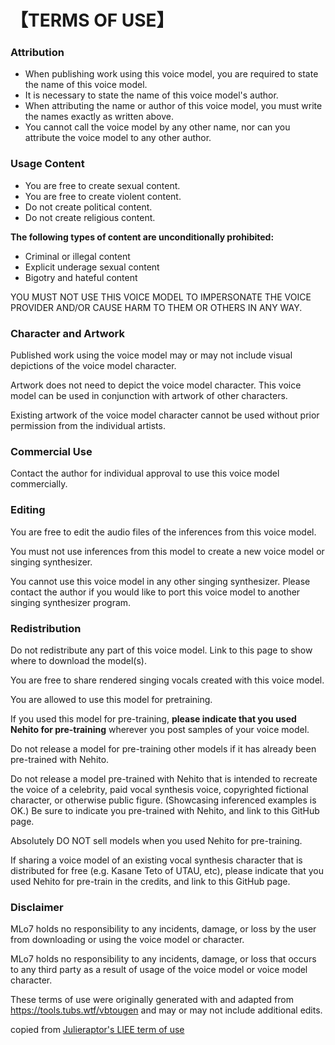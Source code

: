 # 【TERMS OF USE】

### Attribution
- When publishing work using this voice model, you are required to state the name of this voice model.
- It is necessary to state the name of this voice model's author.
- When attributing the name or author of this voice model, you must write the names exactly as written above. 
- You cannot call the voice model by any other name, nor can you attribute the voice model to any other author.

### Usage Content

 - You are free to create sexual content. 
 - You are free to create violent content. 
 - Do not create political content.
 - Do not create religious content.


**The following types of content are unconditionally prohibited:**
 - Criminal or illegal content 
 - Explicit underage sexual content 
 - Bigotry and hateful content
 
 YOU MUST NOT USE THIS VOICE MODEL TO IMPERSONATE THE VOICE PROVIDER AND/OR CAUSE HARM TO THEM OR OTHERS IN ANY WAY.

### Character and Artwork

Published work using the voice model may or may not include visual depictions of the voice model character.

Artwork does not need to depict the voice model character. This voice model can be used in conjunction with artwork of other characters.

Existing artwork of the voice model character cannot be used without prior permission from the individual artists.

### Commercial Use
Contact the author for individual approval to use this voice model commercially.

### Editing
You are free to edit the audio files of the inferences from this voice model.

You must not use inferences from this model to create a new voice model or singing synthesizer.

You cannot use this voice model in any other singing synthesizer. Please contact the author if you would like to port this voice model to another singing synthesizer program.

### Redistribution

Do not redistribute any part of this voice model. Link to this page to show where to download the model(s).

You are free to share rendered singing vocals created with this voice model.

You are allowed to use this model for pretraining.

If you used this model for pre-training, **please indicate that you used Nehito for pre-training** wherever you post samples of your voice model.

Do not release a model for pre-training other models if it has already been pre-trained with Nehito.

Do not release a model pre-trained with Nehito that is intended to recreate the voice of a celebrity, paid vocal synthesis voice, copyrighted fictional character, or otherwise public figure.
(Showcasing inferenced examples is OK.) Be sure to indicate you pre-trained with Nehito, and link to this GitHub page.

Absolutely DO NOT sell models when you used Nehito for pre-training.

If sharing a voice model of an existing vocal synthesis character that is distributed for free (e.g. Kasane Teto of UTAU, etc), please indicate that you used Nehito for pre-train in the credits, and link to this GitHub page.

### Disclaimer
MLo7 holds no responsibility to any incidents, damage, or loss by the user from downloading or using the voice model or character.

MLo7 holds no responsibility to any incidents, damage, or loss that occurs to any third party as a result of usage of the voice model or voice model character.

These terms of use were originally generated with and adapted from https://tools.tubs.wtf/vbtougen and may or may not include additional edits.

copied from [Julieraptor's LIEE term of use](https://github.com/julieraptor/LIEE-DIFF-SVC-AI/edit/main/README.md)
